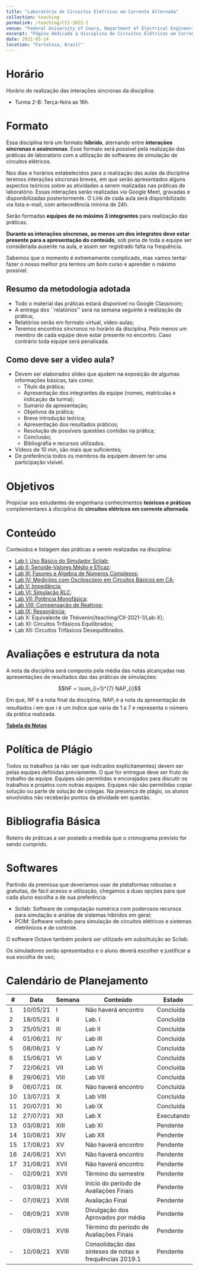 ```yaml
---
title: "Laboratório de Circuitos Elétricos em Corrente Alternada"
collection: teaching
permalink: /teaching/CII-2021-1
venue: "Federal University of Ceara, Department of Electrical Engineering"
excerpt: "Página dedicada à disciplina de Circuitos Elétricos em Corrente Alternada - 2021.1"
date: 2021-05-14
location: "Fortaleza, Brazil"
---
```


# Horário

Horário de realização das interações síncronas da disciplina:
- Turma 2-B: Terça-feira as 16h.

<!-- # Telegram

Todo material das aulas serão postados em um canal de transmissão do Telegram. Clique [aqui](https://t.me/joinchat/3OwYIIV9sHtjYWFh) para soicitar o acesso.  -->


# Formato

Essa disciplina terá um formato **híbrido**, aternando entre **interações síncronas e assíncronas**. Esse formato será possível pela realização das práticas de laboratório com a utilização de softwares de simulação de circuitos elétricos.

Nos dias e horários estabelecidos para a realização das aulas da disciplina teremos interações síncronas breves, em que serão apresentados alguns aspectos teóricos sobre as atividades a serem realizadas nas práticas de laboratório. Essas interações serão realizadas via Google Meet, gravadas e disponibilizadas posteriormente. O Link de cada aula será disponibilizado via lista e-mail, com antecedência mínima de 24h.

Serão formadas **equipes de no máximo 3 integrantes** para realização das práticas. 

**Durante as interações síncronas, ao menos um dos integrates deve estar presente para a apresentação do conteúdo**, sob pena de toda a equipe ser considerada ausente na aula, e assim ser registrado falta na frequência.

Sabemos que o momento é extremamente complicado, mas vamos tentar fazer o nosso melhor pra termos um bom curso e aprender o máximo possível.

## Resumo da metodologia adotada
- Todo o material das práticas estará disponível no Google Classroom;
- A entrega dos ``relatórios'' será na semana seguinte à realização da prática;
- Relatórios serão em formato virtual, vídeo-aulas;
- Teremos encontros síncronos no horário da disciplina. Pelo menos um membro de cada equipe deve estar presente no encontro. Caso contrário toda equipe será penalisada.

## Como deve ser a video aula?
- Devem ser elaborados slides que ajudem na exposição de algumas informações básicas, tais como:
    - Título da prática;
    - Apresentação dos integrantes da equipe (nomes, matrículas e indicação da turma);
    - Sumário da apresentação;
    - Objetivos da prática;
    - Breve introdução teórica;
    - Apresentação dos resultados práticos;
    - Resolução de possíveis questões contidas na prática;
    - Conclusão;
    - Bibliografia e recursos utilizados.
- Videos de 10 min, são mais que suficientes;
- De preferência todos os membros da equipem devem ter uma participação visível.

# Objetivos

Propiciar aos estudantes de engenharia conhecimentos **teóricos e práticos** complementares à disciplina de **circuitos elétricos em corrente alternada**.

# Conteúdo

Conteúdos e listagem das práticas a serem realizadas na disciplina:
- [Lab I: Uso Básico do Simulador Scilab](https://github.com/lucassm/lucassm.github.io/raw/master/files/CII-2021-1/Lab-I-Uso-Basico-do-Simulador-Scilab-2021.pdf);
- [Lab II: Senoide-Valores Médio e Eficaz](/teaching/CII-2021-1/Lab-II);
- [Lab III: Fasores e Álgebra de Números Complexos](/teaching/CII-2021-1/Lab-III);
- [Lab IV: Medições com Osciloscópio em Circuitos Básicos em CA](/teaching/CII-2021-1/Lab-IV);
- [Lab V: Impedância](/teaching/CII-2021-1/Lab-V);
- [Lab VI: Simulação RLC](/teaching/CII-2021-1/Lab-VI);
- [Lab VII: Potência Monofásica](/teaching/CII-2021-1/Lab-VII);
- [Lab VIII: Compensação de Reativos](/teaching/CII-2021-1/Lab-VIII);
- [Lab IX: Ressonância](/teaching/CII-2021-1/Lab-IX);
- Lab X: Equivalente de Thévenin(/teaching/CII-2021-1/Lab-X);
- Lab XI: Circuitos Trifásicos Equilibrados;
- Lab XII: Circuitos Trifásicos Desequilibrados.

# Avaliações e estrutura da nota

A nota da disciplina será composta pela média das notas alcançadas nas apresentações de resultados das das práticas de simulações:

$$NF = \sum_{i=1}^{7} NAP_{i}$$

Em que, $NF$ é a nota final da disciplina; $NAP_{i}$ é a nota da apresentação de resultados $i$ em que $i$ é um índice que varia de 1 a 7 e representa o número da prática realizada.

[**Tabela de Notas**](/teaching/CII-2021-1/notas)

# Política de Plágio

Todos os trabalhos (a não ser que indicados explicitamentes) devem ser pelas equipes definidas previamente. O que for entregue deve ser fruto do trabalho da equipe. Equipes são permitidas e encorajados para discutir os trabalhos e projetos com outras equipes. Equipes não são permitidas copiar solução ou parte de solução de colegas. Na presença de plágio, os alunos envolvidos não receberão pontos da atividade em questão.

# Bibliografia Básica

Roteiro de práticas a ser postado a medida que o cronograma previsto for sendo cumprido.

# Softwares

Partindo da premissa que deveríamos usar de plataformas robustas e gratuitas, de fácil acesso e utilização, chegamos a duas opções para que cada aluno escolha a de sua preferência:
- Scilab: Software de computação numérica com poderosos recursos para simulação e análise de sistemas híbridos em geral;
- PCIM: Software voltado para simulação de circuitos elétricos e sistemas eletrônicos e de controle.

O software Octave também poderá ser utilizado em substituição ao Scilab.

Os simuladores serão apresentados e o aluno deverá escolher e justificar a sua escolha de uso;

# Calendário de Planejamento

| #    | Data       | Semana   | Conteúdo                                                  | Estado     |
| ---- | ---------- | -------- | --------------------------------------------------------- | ---------- |
| 1    | 10/05/21   | I        | Não haverá encontro                                       | Concluída  |
| 2    | 18/05/21   | II       | Lab. I                                                    | Concluída  |
| 3    | 25/05/21   | III      | Lab II                                                    | Concluída  |
| 4    | 01/06/21   | IV       | Lab III                                                   | Concluída  |
| 5    | 08/06/21   | V        | Lab IV                                                    | Concluída  |
| 6    | 15/06/21   | VI       | Lab V                                                     | Concluída  |
| 7    | 22/06/21   | VII      | Lab VI                                                    | Concluída  |
| 8    | 29/06/21   | VIII     | Lab VII                                                   | Concluída  |
| 9    | 06/07/21   | IX       | Não haverá encontro                                       | Concluída  |
| 10   | 13/07/21   | X        | Lab VIII                                                  | Concluída  |
| 11   | 20/07/21   | XI       | Lab IX                                                    | Concluída  |
| 12   | 27/07/21   | XII      | Lab X                                                     | Executando |
| 13   | 03/08/21   | XIII     | Lab XI                                                    | Pendente   |
| 14   | 10/08/21   | XIV      | Lab XII                                                   | Pendente   |
| 15   | 17/08/21   | XV       | Não haverá encontro                                       | Pendente   |
| 16   | 24/08/21   | XVI      | Não haverá encontro                                       | Pendente   |
| 17   | 31/08/21   | XVII     | Não haverá encontro                                       | Pendente   |
| -    | 02/09/21   | XVII     | Término do semestre                                       | Pendente   |
| -    | 03/09/21   | XVII     | Início do período de Avaliações Finais                    | Pendente   |
| -    | 07/09/21   | XVIII    | Avaliação Final                                           | Pendente   |
| -    | 08/09/21   | XVIII    | Divulgação dos Aprovados por média                        | Pendente   |
| -    | 09/09/21   | XVIII    | Término do período de Avaliações Finais                   | Pendente   |
| -    | 10/09/21   | XVIII    | Consolidação das sínteses de notas e frequências 2019.1   | Pendente   |
